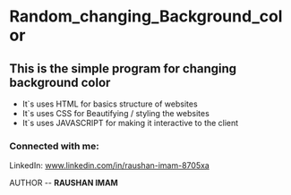 # Random_changing_Background_color

## This is the simple program for changing background color
- It`s uses HTML for basics structure of websites 
- It`s uses CSS for Beautifying / styling the websites 
- It`s uses JAVASCRIPT for making it interactive to the client
 
### Connected with me:
LinkedIn: www.linkedin.com/in/raushan-imam-8705xa

AUTHOR -- <b>RAUSHAN IMAM</b>
 